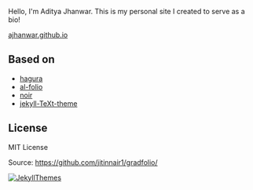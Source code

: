 Hello, I'm Aditya Jhanwar. This is my personal site I created to serve as a bio!

[ajhanwar.github.io](ajhanwar.github.io)

## Based on
- [hagura](https://github.com/sharu725/hagura)
- [al-folio](https://github.com/alshedivat/al-folio)
- [noir](https://github.com/essentialenemy/noir)
- [jekyll-TeXt-theme](https://github.com/kitian616/jekyll-TeXt-theme)

## License
MIT License

Source: https://github.com/jitinnair1/gradfolio/

[![JekyllThemes](https://img.shields.io/badge/featured%20on-JekyllThemes-red.svg)](https://jekyll-themes.com)
